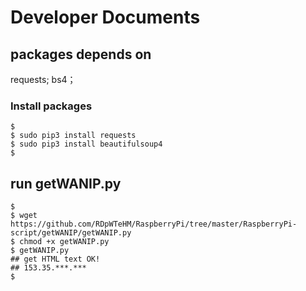 # Developer Documents

## packages depends on

requests; bs4；

### Install packages

```shell
$
$ sudo pip3 install requests
$ sudo pip3 install beautifulsoup4
$
```



## run getWANIP.py

```shell
$
$ wget https://github.com/RDpWTeHM/RaspberryPi/tree/master/RaspberryPi-script/getWANIP/getWANIP.py
$ chmod +x getWANIP.py
$ getWANIP.py 
## get HTML text OK!
## 153.35.***.***
$
```





